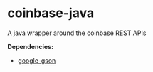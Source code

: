 # coinbase-java
A java wrapper around the coinbase REST APIs

**Dependencies:**
- [google-gson](https://code.google.com/p/google-gson/)
